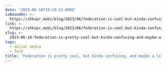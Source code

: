```yaml
---
date: '2023-06-18T15:28:12.000Z'
isBasedOn: >-
  https://shkspr.mobi/blog/2023/06/federation-is-cool-but-kinda-confusing-and-maybe-a-little-scary/
link: >-
  https://shkspr.mobi/blog/2023/06/federation-is-cool-but-kinda-confusing-and-maybe-a-little-scary/
slug: >-
  2023-06-18-federation-is-pretty-cool-but-kinda-confusing-and-maybe-a-little-scary
tags:
  - social media
  - Tech
title: 'Federation is pretty cool, but kinda confusing, and maybe a little scary – '
---
```


